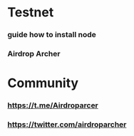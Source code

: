 # Testnet
### guide how to install node 
### Airdrop Archer


# Community
### https://t.me/Airdroparcer
### https://twitter.com/airdroparcher
